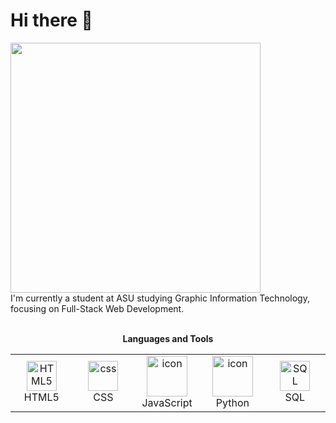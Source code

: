 # Hi there 🫧

<img src="https://github.com/user-attachments/assets/69baec5d-e88b-4079-a8b8-3b8b010307a1" width="400"/>
<br>
I'm currently a student at ASU studying Graphic Information Technology, focusing on Full-Stack Web Development.
<br>
<br>
<p align="center"><strong>Languages and Tools</strong></p>
 <table align="center">
   <tr>
      <td align="center"  width="96">
         <img src="https://skillicons.dev/icons?i=html" width="48" height="48" alt="HTML5" />
       <br>HTML5
     </td>
     <td align="center" width="96">
         <img src="https://skillicons.dev/icons?i=css" width="48" height="48" alt="css" />
       <br>CSS
     </td>
      <td align="center" width="96">
         <img src="https://techstack-generator.vercel.app/js-icon.svg" alt="icon" width="65" height="65" />
       <br>JavaScript
     </td>
      <td align="center" width="96">
       <a href="#macropower-tech">
         <img src="https://techstack-generator.vercel.app/python-icon.svg" alt="icon" width="65" height="65" />
       </a>
       <br>Python
     </td>
       <td align="center" width="96">
         <img src="https://4.bp.blogspot.com/-mNAYu8OwYOw/W82aXiapHYI/AAAAAAAAGkg/hjmq84D2Jj8RBp5l9rMNTk7n79KeuPw1QCEwYBhgL/s1600/InsistentSardonicAppaloosa-size_restricted.gif" width="48" height="48" alt="SQL" />
       <br>SQL
     </td>
      </tr>
 </table>
<!--
**bellacamillee/bellacamillee** is a ✨ _special_ ✨ repository because its `README.md` (this file) appears on your GitHub profile.

Here are some ideas to get you started:

- 🔭 I’m currently working on ...
- 🌱 I’m currently learning ...
- 👯 I’m looking to collaborate on ...
- 🤔 I’m looking for help with ...
- 💬 Ask me about ...
- 📫 How to reach me: ...
- 😄 Pronouns: ...
- ⚡ Fun fact: ...
-->
